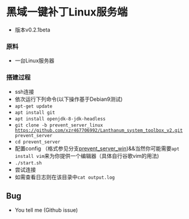 # 黑域一键补丁Linux服务端
- 版本v0.2.1beta
### 原料
- 一台Linux服务器
### 搭建过程
- ssh连接
- 依次运行下列命令(以下操作基于Debian9测试)
- <code>apt-get update</code>
- <code>apt install git</code>
- <code>apt install openjdk-8-jdk-headless</code>
- <code>git clone -b prevent_server_linux https://github.com/xzr467706992/Lanthanum_system_toolbox_v2.git prevent_server</code>
- <code>cd prevent_server</code>
- 配置config （格式参见分支[prevent_server_win](https://github.com/xzr467706992/Lanthanum_system_toolbox_v2/blob/prevent_server_win/README.md))&&当然你可能需要<code>apt install vim</code>来为你提供一个编辑器（具体自行谷歌vim的用法)
- <code>./start.sh</code>
- 尝试连接
- 如需查看日志则在该目录中<code>cat output.log</code>
## Bug
- You tell me (Github issue)
